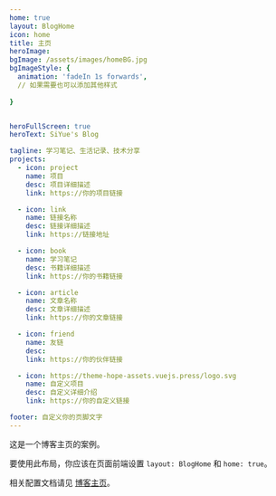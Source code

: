```yaml
---
home: true
layout: BlogHome
icon: home
title: 主页
heroImage: 
bgImage: /assets/images/homeBG.jpg
bgImageStyle: {
  animation: 'fadeIn 1s forwards',
  // 如果需要也可以添加其他样式
  
}


heroFullScreen: true
heroText: SiYue's Blog

tagline: 学习笔记、生活记录、技术分享
projects:
  - icon: project
    name: 项目
    desc: 项目详细描述
    link: https://你的项目链接

  - icon: link
    name: 链接名称
    desc: 链接详细描述
    link: https://链接地址

  - icon: book
    name: 学习笔记
    desc: 书籍详细描述
    link: https://你的书籍链接

  - icon: article
    name: 文章名称
    desc: 文章详细描述
    link: https://你的文章链接

  - icon: friend
    name: 友链
    desc: 
    link: https://你的伙伴链接

  - icon: https://theme-hope-assets.vuejs.press/logo.svg
    name: 自定义项目
    desc: 自定义详细介绍
    link: https://你的自定义链接

footer: 自定义你的页脚文字
---
```


这是一个博客主页的案例。

要使用此布局，你应该在页面前端设置 `layout: BlogHome` 和 `home: true`。

相关配置文档请见 [博客主页](https://theme-hope.vuejs.press/zh/guide/blog/home.html)。
